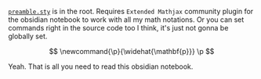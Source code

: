 [`preamble.sty`](https://github.com/wei2912/obsidian-latex) is in the root. Requires `Extended Mathjax` community plugin for the obsidian notebook to work with all my math notations. Or you can set commands right in the source code too I think, it's just not gonna be globally set. 

$$
\newcommand{\p}{\widehat{\mathbf{p}}}
\p
$$

Yeah. That is all you need to read this obsidian notebook. 